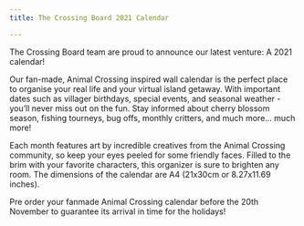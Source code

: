 ```yaml
---
title: The Crossing Board 2021 Calendar

---
```

The Crossing Board team are proud to announce our latest venture: A 2021 calendar!

Our fan-made, Animal Crossing inspired wall calendar is the perfect place to organise your real life and your virtual island getaway. With important dates such as villager birthdays, special events, and seasonal weather - you’ll never miss out on the fun. Stay informed about cherry blossom season, fishing tourneys, bug offs, monthly critters, and much more… much more!

Each month features art by incredible creatives from the Animal Crossing community, so keep your eyes peeled for some friendly faces. Filled to the brim with your favorite characters, this organizer is sure to brighten any room. The dimensions of the calendar are A4 (21x30cm or 8.27x11.69 inches).

Pre order your fanmade Animal Crossing calendar before the 20th November to guarantee its arrival in time for the holidays!